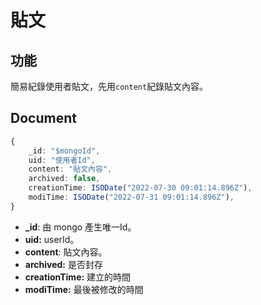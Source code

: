 貼文
===

## 功能

簡易紀錄使用者貼文，先用`content`紀錄貼文內容。

## Document
```ts
{
    _id: "$mongoId",
    uid: "使用者Id",
    content: "貼文內容",
    archived: false,
    creationTime: ISODate("2022-07-30 09:01:14.896Z"),
    modiTime: ISODate("2022-07-31 09:01:14.896Z"),
}

```

- **_id**: 由 mongo 產生唯一Id。
- **uid:** userId。
- **content**: 貼文內容。
- **archived:** 是否封存
- **creationTime:** 建立的時間
- **modiTime:** 最後被修改的時間